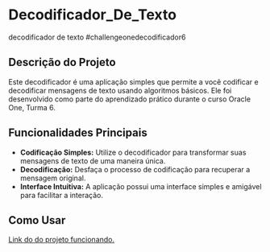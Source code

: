 # Decodificador_De_Texto
 decodificador de texto
 #challengeonedecodificador6

 ## Descrição do Projeto

Este decodificador é uma aplicação simples que permite a você codificar e decodificar mensagens de texto usando algoritmos básicos. Ele foi desenvolvido como parte do aprendizado prático durante o curso Oracle One, Turma 6.

## Funcionalidades Principais

- **Codificação Simples:** Utilize o decodificador para transformar suas mensagens de texto de uma maneira única.
- **Decodificação:** Desfaça o processo de codificação para recuperar a mensagem original.
- **Interface Intuitiva:** A aplicação possui uma interface simples e amigável para facilitar a interação.

## Como Usar

 [Link do do projeto funcionando.](google.com)
